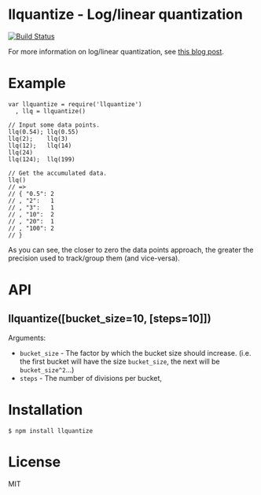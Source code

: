 # llquantize - Log/linear quantization

[![Build Status](https://secure.travis-ci.org/sentientwaffle/llquantize.png?branch=master)](http://travis-ci.org/sentientwaffle/llquantize)

For more information on log/linear quantization, see
[this blog post](http://dtrace.org/blogs/bmc/2011/02/08/llquantize/).

# Example

    var llquantize = require('llquantize')
      , llq = llquantize()

    // Input some data points.
    llq(0.54); llq(0.55)
    llq(2);    llq(3)
    llq(12);   llq(14)
    llq(24)
    llq(124);  llq(199)

    // Get the accumulated data.
    llq()
    // =>
    // { "0.5": 2
    // , "2":   1
    // , "3":   1
    // , "10":  2
    // , "20":  1
    // , "100": 2
    // }

As you can see, the closer to zero the data points approach, the greater the
precision used to track/group them (and vice-versa).

# API
## llquantize([bucket_size=10, [steps=10]])

Arguments:

  * `bucket_size` - The factor by which the bucket size should increase.
    (i.e. the first bucket will have the size `bucket_size`, the next will
    be `bucket_size^2`...)
  * `steps` - The number of divisions per bucket,

# Installation

    $ npm install llquantize

# License

MIT

